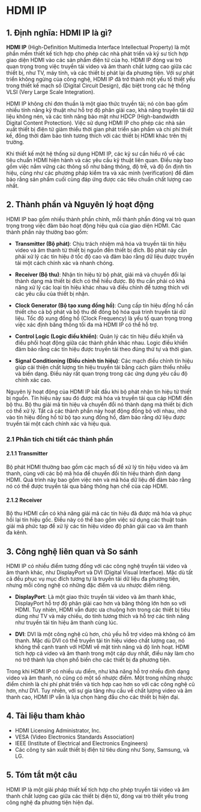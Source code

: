 # HDMI IP

## 1. Định nghĩa: HDMI IP là gì?
**HDMI IP** (High-Definition Multimedia Interface Intellectual Property) là một phần mềm thiết kế tích hợp cho phép các nhà phát triển và kỹ sư tích hợp giao diện HDMI vào các sản phẩm điện tử của họ. HDMI IP đóng vai trò quan trọng trong việc truyền tải video và âm thanh chất lượng cao giữa các thiết bị, như TV, máy tính, và các thiết bị phát lại đa phương tiện. Với sự phát triển không ngừng của công nghệ, HDMI IP đã trở thành một yếu tố thiết yếu trong thiết kế mạch số (Digital Circuit Design), đặc biệt trong các hệ thống VLSI (Very Large Scale Integration).

HDMI IP không chỉ đơn thuần là một giao thức truyền tải; nó còn bao gồm nhiều tính năng kỹ thuật như hỗ trợ độ phân giải cao, khả năng truyền tải dữ liệu không nén, và các tính năng bảo mật như HDCP (High-bandwidth Digital Content Protection). Việc sử dụng HDMI IP cho phép các nhà sản xuất thiết bị điện tử giảm thiểu thời gian phát triển sản phẩm và chi phí thiết kế, đồng thời đảm bảo tính tương thích với các thiết bị HDMI khác trên thị trường.

Khi thiết kế một hệ thống sử dụng HDMI IP, các kỹ sư cần hiểu rõ về các tiêu chuẩn HDMI hiện hành và các yêu cầu kỹ thuật liên quan. Điều này bao gồm việc nắm vững các thông số như băng thông, độ trễ, và độ ổn định tín hiệu, cũng như các phương pháp kiểm tra và xác minh (verification) để đảm bảo rằng sản phẩm cuối cùng đáp ứng được các tiêu chuẩn chất lượng cao nhất.

## 2. Thành phần và Nguyên lý hoạt động
HDMI IP bao gồm nhiều thành phần chính, mỗi thành phần đóng vai trò quan trọng trong việc đảm bảo hoạt động hiệu quả của giao diện HDMI. Các thành phần này thường bao gồm:

- **Transmitter (Bộ phát)**: Chịu trách nhiệm mã hóa và truyền tải tín hiệu video và âm thanh từ thiết bị nguồn đến thiết bị đích. Bộ phát này cần phải xử lý các tín hiệu ở tốc độ cao và đảm bảo rằng dữ liệu được truyền tải một cách chính xác và nhanh chóng.

- **Receiver (Bộ thu)**: Nhận tín hiệu từ bộ phát, giải mã và chuyển đổi lại thành dạng mà thiết bị đích có thể hiểu được. Bộ thu cần phải có khả năng xử lý các loại tín hiệu khác nhau và điều chỉnh để tương thích với các yêu cầu của thiết bị nhận.

- **Clock Generator (Bộ tạo xung đồng hồ)**: Cung cấp tín hiệu đồng hồ cần thiết cho cả bộ phát và bộ thu để đồng bộ hóa quá trình truyền tải dữ liệu. Tốc độ xung đồng hồ (Clock Frequency) là yếu tố quan trọng trong việc xác định băng thông tối đa mà HDMI IP có thể hỗ trợ.

- **Control Logic (Logic điều khiển)**: Quản lý các tín hiệu điều khiển và điều phối hoạt động giữa các thành phần khác nhau. Logic điều khiển đảm bảo rằng các tín hiệu được truyền tải theo đúng thứ tự và thời gian.

- **Signal Conditioning (Điều chỉnh tín hiệu)**: Các mạch điều chỉnh tín hiệu giúp cải thiện chất lượng tín hiệu truyền tải bằng cách giảm thiểu nhiễu và biến dạng. Điều này rất quan trọng trong các ứng dụng yêu cầu độ chính xác cao.

Nguyên lý hoạt động của HDMI IP bắt đầu khi bộ phát nhận tín hiệu từ thiết bị nguồn. Tín hiệu này sau đó được mã hóa và truyền tải qua cáp HDMI đến bộ thu. Bộ thu giải mã tín hiệu và chuyển đổi nó thành dạng mà thiết bị đích có thể xử lý. Tất cả các thành phần này hoạt động đồng bộ với nhau, nhờ vào tín hiệu đồng hồ từ bộ tạo xung đồng hồ, đảm bảo rằng dữ liệu được truyền tải một cách chính xác và hiệu quả.

### 2.1 Phân tích chi tiết các thành phần
#### 2.1.1 Transmitter
Bộ phát HDMI thường bao gồm các mạch số để xử lý tín hiệu video và âm thanh, cùng với các bộ mã hóa để chuyển đổi tín hiệu thành định dạng HDMI. Quá trình này bao gồm việc nén và mã hóa dữ liệu để đảm bảo rằng nó có thể được truyền tải qua băng thông hạn chế của cáp HDMI.

#### 2.1.2 Receiver
Bộ thu HDMI cần có khả năng giải mã các tín hiệu đã được mã hóa và phục hồi lại tín hiệu gốc. Điều này có thể bao gồm việc sử dụng các thuật toán giải mã phức tạp để xử lý các tín hiệu video độ phân giải cao và âm thanh đa kênh.

## 3. Công nghệ liên quan và So sánh
HDMI IP có nhiều điểm tương đồng với các công nghệ truyền tải video và âm thanh khác, như DisplayPort và DVI (Digital Visual Interface). Mặc dù tất cả đều phục vụ mục đích tương tự là truyền tải dữ liệu đa phương tiện, nhưng mỗi công nghệ có những đặc điểm và ưu nhược điểm riêng.

- **DisplayPort**: Là một giao thức truyền tải video và âm thanh khác, DisplayPort hỗ trợ độ phân giải cao hơn và băng thông lớn hơn so với HDMI. Tuy nhiên, HDMI vẫn được ưa chuộng hơn trong các thiết bị tiêu dùng như TV và máy chiếu, do tính tương thích và hỗ trợ các tính năng như truyền tải tín hiệu âm thanh cùng lúc.

- **DVI**: DVI là một công nghệ cũ hơn, chủ yếu hỗ trợ video mà không có âm thanh. Mặc dù DVI có thể truyền tải tín hiệu video chất lượng cao, nó không thể cạnh tranh với HDMI về mặt tính năng và độ linh hoạt. HDMI tích hợp cả video và âm thanh trong một cáp duy nhất, điều này làm cho nó trở thành lựa chọn phổ biến cho các thiết bị đa phương tiện.

Trong khi HDMI IP có nhiều ưu điểm, như khả năng hỗ trợ nhiều định dạng video và âm thanh, nó cũng có một số nhược điểm. Một trong những nhược điểm chính là chi phí phát triển và tích hợp cao hơn so với các công nghệ cũ hơn, như DVI. Tuy nhiên, với sự gia tăng nhu cầu về chất lượng video và âm thanh cao, HDMI IP vẫn là lựa chọn hàng đầu cho các thiết bị hiện đại.

## 4. Tài liệu tham khảo
- HDMI Licensing Administrator, Inc.
- VESA (Video Electronics Standards Association)
- IEEE (Institute of Electrical and Electronics Engineers)
- Các công ty sản xuất thiết bị điện tử tiêu dùng như Sony, Samsung, và LG.

## 5. Tóm tắt một câu
HDMI IP là một giải pháp thiết kế tích hợp cho phép truyền tải video và âm thanh chất lượng cao giữa các thiết bị điện tử, đóng vai trò thiết yếu trong công nghệ đa phương tiện hiện đại.